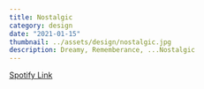 ```yaml
---
title: Nostalgic
category: design
date: "2021-01-15"
thumbnail: ../assets/design/nostalgic.jpg
description: Dreamy, Rememberance, ...Nostalgic
---
```


<a href = "https://open.spotify.com/playlist/5oAoVBtB0v6ORqSED6hRDj?si=eb7e6cafd3224acb" target="_blank" class = "err">Spotify Link</a>
